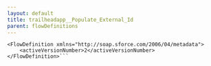 ```yaml
---
layout: default
title: trailheadapp__Populate_External_Id
parent: flowDefinitions
---
```


```<?xml version="1.0" encoding="UTF-8"?>
<FlowDefinition xmlns="http://soap.sforce.com/2006/04/metadata">
    <activeVersionNumber>2</activeVersionNumber>
</FlowDefinition>```
